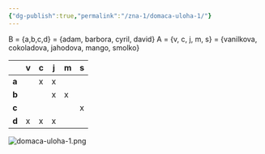 ```yaml
---
{"dg-publish":true,"permalink":"/zna-1/domaca-uloha-1/"}
---
```


B = {a,b,c,d} = {adam, barbora, cyril, david}
A = {v, c, j, m, s} = {vanilkova, cokoladova, jahodova, mango, smolko}

|  | **v** | **c** | **j** | **m** | **s** |
| ----- | ----- | ----- | ----- | ----- | ----- |
| **a** |  | x | x |  |  |
| **b** |  |  | x | x |  |
| **c** |  |  |  |  | x |
| **d** | x | x | x |  |  |

![domaca-uloha-1.png](/img/user/ZNA1/assets/domaca-uloha-1.png)
